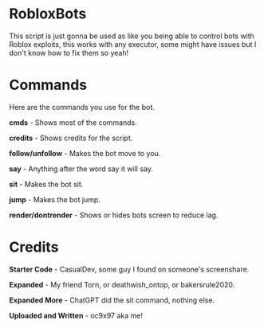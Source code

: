 # RobloxBots
This script is just gonna be used as like you being able to control bots with Roblox exploits, this works with any executor, some might have issues but I don't know how to fix them so yeah!

# Commands
Here are the commands you use for the bot.

**cmds** - Shows most of the commands.

**credits** - Shows credits for the script.

**follow/unfollow** - Makes the bot move to you.

**say** - Anything after the word say it will say.

**sit** - Makes the bot sit.

**jump** - Makes the bot jump.

**render/dontrender** - Shows or hides bots screen to reduce lag.

# Credits

**Starter Code** - CasualDev, some guy I found on someone's screenshare.

**Expanded** - My friend Torn, or deathwish_ontop, or bakersrule2020.

**Expanded More** - ChatGPT did the sit command, nothing else.

**Uploaded and Written** - oc9x97 aka me!
